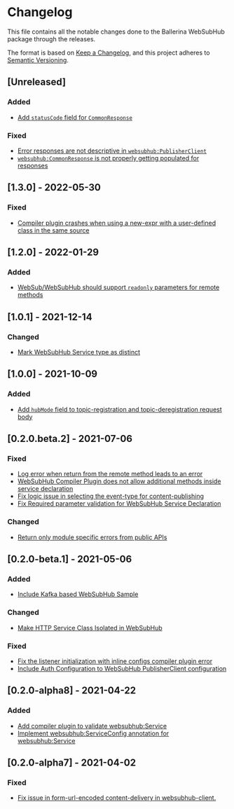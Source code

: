 # Changelog
This file contains all the notable changes done to the Ballerina WebSubHub package through the releases.

The format is based on [Keep a Changelog](https://keepachangelog.com/en/1.0.0/),
and this project adheres to [Semantic Versioning](https://semver.org/spec/v2.0.0.html).

## [Unreleased]

### Added
- [Add `statusCode` field for `CommonResponse`](https://github.com/ballerina-platform/ballerina-standard-library/issues/2879)

### Fixed
- [Error responses are not descriptive in `websubhub:PublisherClient`](https://github.com/ballerina-platform/ballerina-standard-library/issues/2919)
- [`websubhub:CommonResponse` is not properly getting populated for responses](https://github.com/ballerina-platform/ballerina-standard-library/issues/2878)

## [1.3.0] - 2022-05-30

### Fixed
- [Compiler plugin crashes when using a new-expr with a user-defined class in the same source](https://github.com/ballerina-platform/ballerina-standard-library/issues/2815)

## [1.2.0] - 2022-01-29

### Added
- [WebSub/WebSubHub should support `readonly` parameters for remote methods](https://github.com/ballerina-platform/ballerina-standard-library/issues/2604)

## [1.0.1] - 2021-12-14

### Changed
- [Mark WebSubHub Service type as distinct](https://github.com/ballerina-platform/ballerina-standard-library/issues/2398)

## [1.0.0] - 2021-10-09

### Added
- [Add `hubMode` field to topic-registration and topic-deregistration request body](https://github.com/ballerina-platform/ballerina-standard-library/issues/1638)

## [0.2.0.beta.2]  - 2021-07-06

### Fixed 

- [Log error when return from the remote method leads to an error](https://github.com/ballerina-platform/ballerina-standard-library/issues/1449)
- [WebSubHub Compiler Plugin does not allow additional methods inside service declaration](https://github.com/ballerina-platform/ballerina-standard-library/issues/1417)
- [Fix logic issue in selecting the event-type for content-publishing](https://github.com/ballerina-platform/ballerina-standard-library/issues/1460)
- [Fix Required parameter validation for WebSubHub Service Declaration](https://github.com/ballerina-platform/ballerina-standard-library/issues/1477)

### Changed

- [Return only module specific errors from public APIs](https://github.com/ballerina-platform/ballerina-standard-library/issues/1487)

## [0.2.0-beta.1] - 2021-05-06

### Added
- [Include Kafka based WebSubHub Sample](https://github.com/ballerina-platform/ballerina-standard-library/issues/992)

### Changed
- [Make HTTP Service Class Isolated in WebSubHub](https://github.com/ballerina-platform/ballerina-standard-library/issues/1390)

### Fixed
- [Fix the listener initialization with inline configs compiler plugin error](https://github.com/ballerina-platform/ballerina-standard-library/issues/1304)
- [Include Auth Configuration to WebSubHub PublisherClient configuration](https://github.com/ballerina-platform/ballerina-standard-library/issues/1324)

## [0.2.0-alpha8] - 2021-04-22
### Added
- [Add compiler plugin to validate websubhub:Service](https://github.com/ballerina-platform/ballerina-standard-library/issues/1099)
- [Implement websubhub:ServiceConfig annotation for websubhub:Service](https://github.com/ballerina-platform/ballerina-standard-library/issues/1253)

## [0.2.0-alpha7] - 2021-04-02
### Fixed
- [Fix issue in form-url-encoded content-delivery in websubhub-client.](https://github.com/ballerina-platform/ballerina-standard-library/issues/1107)

